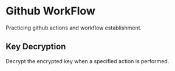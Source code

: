 # Github WorkFlow

Practicing github actions and workflow establishment.

## Key Decryption

Decrypt the encrypted key when a specified action is performed.
